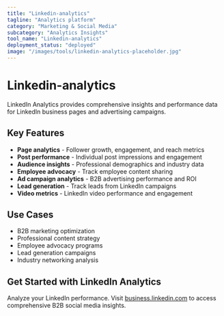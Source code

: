 ```yaml
---
title: "Linkedin-analytics"
tagline: "Analytics platform"
category: "Marketing & Social Media"
subcategory: "Analytics Insights"
tool_name: "Linkedin-analytics"
deployment_status: "deployed"
image: "/images/tools/linkedin-analytics-placeholder.jpg"
---
```


# Linkedin-analytics

LinkedIn Analytics provides comprehensive insights and performance data for LinkedIn business pages and advertising campaigns.

## Key Features

- **Page analytics** - Follower growth, engagement, and reach metrics
- **Post performance** - Individual post impressions and engagement
- **Audience insights** - Professional demographics and industry data
- **Employee advocacy** - Track employee content sharing
- **Ad campaign analytics** - B2B advertising performance and ROI
- **Lead generation** - Track leads from LinkedIn campaigns
- **Video metrics** - LinkedIn video performance and engagement

## Use Cases

- B2B marketing optimization
- Professional content strategy
- Employee advocacy programs
- Lead generation campaigns
- Industry networking analysis

## Get Started with LinkedIn Analytics

Analyze your LinkedIn performance. Visit [business.linkedin.com](https://business.linkedin.com) to access comprehensive B2B social media insights.
